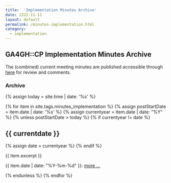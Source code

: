 ```yaml
---
title:  'Implementation Minutes Archive'
date: 2222-11-11
layout: default
permalink: /minutes-implementation.html
category:
  - implementation
---
```


## GA4GH::CP Implementation Minutes Archive

The (combined) current meeting minutes are published accessible through [here](https://docs.google.com/document/d/1Qfms-6C8z1sFcjbhtcdpeUeAyeFF6vmGjX7sGCV3DEs/edit) for review and comments.

### Archive

{% assign today = site.time | date: '%s' %}

{% for item in site.tags.minutes_implementation %}
  {% assign postStartDate = item.date | date: '%s' %}
  {% assign currentyear = item.date | date: "%Y" %}
  {% unless postStartDate > today %}
    {% if currentyear != date %}
<h2 id="y{{item.date | date: "%Y"}}">{{ currentdate }}</h2>
      {% assign date = currentyear %}
    {% endif %}

<div class="excerpt">

{{ item.excerpt }}

  <p>{{ item.date | date: "%Y-%m-%d" }}: <a href="{{ item.url | relative_url }}">more ...</a></p>
</div>

  {% endunless %}
{% endfor %}
